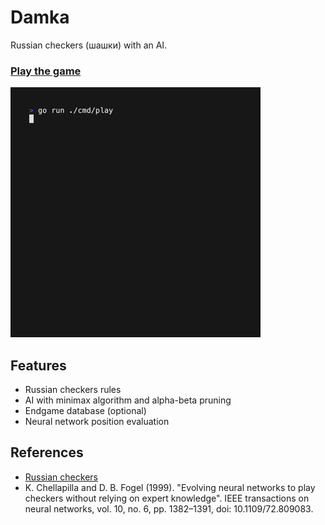 # Damka

Russian checkers (шашки) with an AI.

### [Play the game](https://medv.io/шашки/)

<a href="https://medv.io/шашки/"><img src=".github/images/demo.gif" width="400"></a>

## Features

- Russian checkers rules
- AI with minimax algorithm and alpha-beta pruning
- Endgame database (optional)
- Neural network position evaluation

## References

- [Russian checkers](https://en.wikipedia.org/wiki/Russian_draughts)
- K. Chellapilla and D. B. Fogel (1999). "Evolving neural networks to play checkers without relying on expert knowledge". IEEE transactions on neural networks, vol. 10, no. 6, pp. 1382–1391, doi: 10.1109/72.809083.
